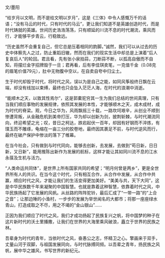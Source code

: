 文/墨阳

“给岁月以文明，而不是给文明以岁月”，这是《三体》中令人感慨万千的话语；“没有马云的时代，只有时代的马云”，更让我们知道不是英雄创造时代，而是时代铸就的英雄。世间历史浩浩荡荡，只有顺延的川流不息的时代潮流，乘风而行，才能够平步青云，行稳致远。

“历史虽然不会重复自己，但它总是压着相同的韵脚。”诚然，我们可以从过去的历史中体察先人之过，防止重蹈旧辙，然而在我们的现实生活中却总是上演着“后人复哀后人”的轮回。君且看，先有张小泉拍蒜，刀断蒜不断，以孤高自傲而不自知，将摆烂金字招牌毁于一旦；君再看，后有李佳琪卖笔，一克值千金（0.08克的眉笔价值79元），肚中无物腹中空以，在自卖自夸中归尘土。

生于时代却毁于时代，将时代之风，误以为是自己之能，如同风筝般终日飘在云端，却没有线加以束缚，最终也只会坠入茫茫人海，在时代的浪潮中消逝。

“能顺木之天，以致其性焉尔”，这是郭橐驼穷其一生为我们总结的世间真理，只有当我们顺应事物的发展规律，依照其发展的本性，才能够顺木之天，成木成材，成为时代的脊梁。观，今日之华为，风雨飘摇三十载，一路坎坷艰辛，从创业不顺到惨遭背叛，从金融危机到美帝打压，华为却以创新为剑，披荆斩棘，与时代潮流同向，终迎希望之光；叹，昔日之柯达，跌宕起伏一百年，却因有好钢而不淬炼，有璞玉而不雕琢，龟缩在一亩三分的胶卷地，最终因其裹足不前，与时代逆风而行，最终在破产保护中惨淡的落下了帷幕。

在当今社会，只有做到与时代同向，能够去创新，去发展，去做到“苟日新，日日新，又日新”，能用推陈出新作为发展的航标，这样才能让其如同川流不息的江水永葆及生机与活力。

“人类命运共同体”，是世界上所有国家共同的希望；“明月何曾是两乡”，更是全世界所有人的共识。在当今这个时代，只有相互合作，从合作中发展，从合作中共赢，顺应时代之风，才能让我们的生活变得更加美好。“美美与共，天下大同”，这是中华民族数千年来凝聚的中国智慧。也就是靠着这种智慧，依靠着时代之风，中华民族扬起了它发展的风帆。从丝路的阵阵驼铃，最后汇成了“一带一路”的“上合之音”；让那边陲的小渔村，一步步的发展为举世闻名的大都市；将那一座座绿水青山，打造成取之不尽，用之不竭的“金山银山”……

正因为我们顺应了时代之风，我们才成功扬起了民族复兴之帆，将中国梦的种子在这片新时代的沃土里播撒，让我们在世界的大海里乘风破浪，矗立于世界的民族之林。

吾辈身为时代的青年，当依时代之风，奋愚公之志，怀精卫之心。擎画来于双手，丈量山河于双脚，与祖国发展同向，与时代脉搏同频。以吾辈之青年，扬民族之风帆，展中华之雄风，书写世界的新纪元。